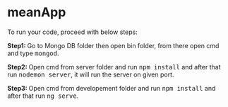 # meanApp

<p class="sub-heading alert alert-info">To run your code, proceed with below steps:</p>
    <p class="desc">
      <strong>Step1: </strong> Go to Mongo DB folder then open bin folder, from there open cmd and type
      <kbd>mongod</kbd>.</p>
    <p class="desc">
      <strong>Step2: </strong> Open cmd from server folder and run <kbd>npm install</kbd> and after that run
      <kbd>nodemon server</kbd>, it will run the server on given port.</p>
    <p class="desc mb50">
      <strong>Step3: </strong> Open cmd from developement folder and run <kbd>npm install</kbd> and after that run
      <kbd>ng serve</kbd>.</p>
